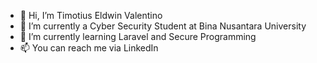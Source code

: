 - 👋 Hi, I’m Timotius Eldwin Valentino
- 👀 I’m currently a Cyber Security Student at Bina Nusantara University
- 🌱 I’m currently learning Laravel and Secure Programming
- 📫 You can reach me via LinkedIn

<!---
Team000000/Team000000 is a ✨ special ✨ repository because its `README.md` (this file) appears on your GitHub profile.
You can click the Preview link to take a look at your changes.
--->
